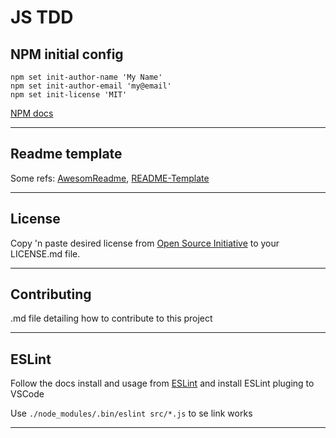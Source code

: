 # JS TDD


## NPM initial config
```
npm set init-author-name 'My Name'
npm set init-author-email 'my@email'
npm set init-license 'MIT'
```
[NPM docs](https://docs.npmjs.com/misc/config)

-----------

## Readme template

Some refs: [AwesomReadme](https://github.com/matiassingers/awesome-readme), [README-Template](https://gist.github.com/PurpleBooth/109311bb0361f32d87a2)

-----------

## License

Copy 'n paste desired license from [Open Source Initiative](https://opensource.org/licenses) to your LICENSE.md file.

-----------

## Contributing

.md file detailing how to contribute to this project

-----------

## ESLint

Follow the docs install and usage from [ESLint](https://eslint.org/docs/user-guide/getting-started)
and install ESLint pluging to VSCode

Use ```./node_modules/.bin/eslint src/*.js``` to se link works

-----------
